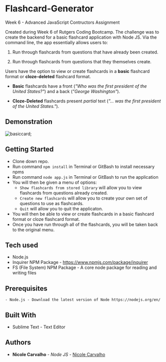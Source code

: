 # Flashcard-Generator
Week 6 - Advanced JavaScript Contructors Assignment 

Created during Week 6 of Rutgers Coding Bootcamp. The challenge was to create the backend for a basic flashcard application with Node JS. Via the command line, the app essentially allows users to:

1. Run through flashcards from questions that have already been created.

2. Run through flashcards from questions that they themselves create. 

Users have the option to view or create flashcards in a **basic** flashcard format or **cloze-deleted** flashcard format.

* **Basic** flashcards have a front (_"Who was the first president of the United States?"_) and a back (_"George Washington"_).

* **Cloze-Deleted** flashcards present _partial_ text (_"... was the first president of the United States."_).

## Demonstration

![basiccard](images/storedBasicCards.gif);

## Getting Started

- Clone down repo.
- Run command `npm install` in Terminal or GitBash to install necessary npms
- Run command `node app.js` in Terminal or GitBash to run the application
- You will then be given a menu of options:
  * `Show flashcards from stored library` will allow you to view flashcards from questions already created.
  * `Create new flashcards` will allow you to create your own set of questions to use as flashcards. 
  * `Quit` will allow you to quit the applicaton.
- You will then be able to view or create flashcards in a basic flashcard format or cloze flashcard format.
- Once you have run through all of the flashcards, you will be taken back to the original menu.

## Tech used
- Node.js
- Inquirer NPM Package - https://www.npmjs.com/package/inquirer
- FS (File System) NPM Package - A core node package for reading and writing files

## Prerequisites
```
- Node.js - Download the latest version of Node https://nodejs.org/en/
```

## Built With

* Sublime Text - Text Editor

## Authors

* **Nicole Carvalho** - *Node JS* - [Nicole Carvalho](https://github.com/nicolelcarvalho)


